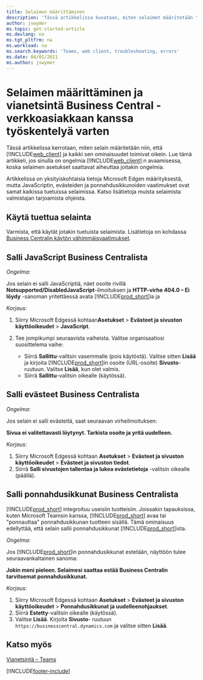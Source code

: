 ```yaml
---
title: Selaimen määrittäminen
description: 'Tässä artikkelissa kuvataan, miten selaimet määritetään toimimaan Business Centralin ja siihen integroitavien tuotteiden kanssa.'
author: jswymer
ms.topic: get-started-article
ms.devlang: na
ms.tgt_pltfrm: na
ms.workload: na
ms.search.keywords: 'Teams, web client, troubleshooting, errors'
ms.date: 04/01/2021
ms.author: jswymer
---
```

# <a name="setting-up-and-troubleshooting-your-browser-to-work-with-business-central-web-client"></a>Selaimen määrittäminen ja vianetsintä Business Central -verkkoasiakkaan kanssa työskentelyä varten

Tässä artikkelissa kerrotaan, miten selain määritetään niin, että [!INCLUDE[web_client](includes/web_client.md)] ja kaikki sen ominaisuudet toimivat oikein. Lue tämä artikkeli, jos sinulla on ongelmia [!INCLUDE[web_client](includes/web_client.md)]:n avaamisessa, koska selaimen asetukset saattavat aiheuttaa joitakin ongelmia.

Artikkelissa on yksityiskohtaisia tietoja Microsoft Edgen määrityksestä, mutta JavaScriptin, evästeiden ja ponnahdusikkunoiden vaatimukset ovat samat kaikissa tuetuissa selaimissa. Katso lisätietoja muista selaimista valmistajan tarjoamista ohjeista.  

## <a name="use-a-supported-browser"></a>Käytä tuettua selainta

Varmista, että käytät jotakin tuetuista selaimista. Lisätietoja on kohdassa [Business Centralin käytön vähimmäisvaatimukset](product-requirements.md#browsers).  

## <a name="allow-javascript-from-business-central"></a>Salli JavaScript Business Centralista

*Ongelma:*

Jos selain ei salli JavaScriptiä, näet osoite rivillä **Notsupported/DisabledJavaScript**-ilmoituksen ja **HTTP-virhe 404.0 – Ei löydy** -sanoman yritettäessä avata [!INCLUDE[prod_short](includes/prod_short.md)]ia ja 

<!-- http://localhost:8080/NotSupported/DisabledJavaScript HTTP Error 404.0 - Not Found
The resource you are looking for has been removed, had its name changed, or is temporarily unavailable. -->

*Korjaus:*

1. Siirry Microsoft Edgessä kohtaan**Asetukset** > **Evästeet ja sivuston käyttöoikeudet** > **JavaScript**.
2. Tee jompikumpi seuraavista vaiheista. Valitse organisaatiosi suosittelema vaihe:

    - Siirrä **Sallittu**-valitsin vasemmalle (pois käytöstä). Valitse sitten **Lisää** ja kirjoita [!INCLUDE[prod_short](includes/prod_short.md)]in osoite (URL-osoite) **Sivusto**-ruutuun. Valitse **Lisää**, kun olet valmis.
    - Siirrä **Sallittu**-valitsin oikealle (käytössä).

## <a name="allow-cookies-from-business-central"></a>Salli evästeet Business Centralista

*Ongelma:*

Jos selain ei salli evästeitä, saat seuraavan virheilmoituksen:

**Sivua ei valitettavasti löytynyt. Tarkista osoite ja yritä uudelleen.** 

*Korjaus:*

1. Siirry Microsoft Edgessä kohtaan **Asetukset** > **Evästeet ja sivuston käyttöoikeudet** > **Evästeet ja sivuston tiedot**.
2. Siirrä **Salli sivustojen tallentaa ja lukea evästetietoja** -valitsin oikealle (päällä).  

## <a name="allow-pop-ups-from-business-central"></a><a name="popup"></a>Salli ponnahdusikkunat Business Centralista

[!INCLUDE[prod_short](includes/prod_short.md)] integroituu useisiin tuotteisiin. Joissakin tapauksissa, kuten Microsoft Teamsin kanssa, [!INCLUDE[prod_short](includes/prod_short.md)] avaa tai "ponnauttaa" ponnahdusikkunan tuotteen sisällä. Tämä ominaisuus edellyttää, että selain sallii ponnahdusikkunat [!INCLUDE[prod_short](includes/prod_short.md)]ista.

*Ongelma:*

Jos [!INCLUDE[prod_short](includes/prod_short.md)]in ponnahdusikkunat estetään, näyttöön tulee seuraavankaltainen sanoma:

**Jokin meni pieleen. Selaimesi saattaa estää Business Centralin tarvitsemat ponnahdusikkunat.**

<!--
Something went wrong
Your browser may be blocking pop-ups needed by Business Central.

Change your browser settings to allow pop-ups or allow this for trusted domains, then try again.
If these settings are managed for your organization, you should contact your administrator for assistance.

Try again
-->
*Korjaus:*

1. Siirry Microsoft Edgessä kohtaan **Asetukset** > **Evästeet ja sivuston käyttöoikeudet** > **Ponnahdusikkunat ja uudelleenohjaukset**.
2. Siirrä **Estetty**-valitsin oikealle (käytössä).
3. Valitse **Lisää**. Kirjoita **Sivusto**- ruutuun `https://businesscentral.dynamics.com` ja valitse sitten **Lisää**.

## <a name="see-also"></a>Katso myös

[Vianetsintä – Teams](admin-teams-troubleshooting.md)  

[!INCLUDE[footer-include](includes/footer-banner.md)]
